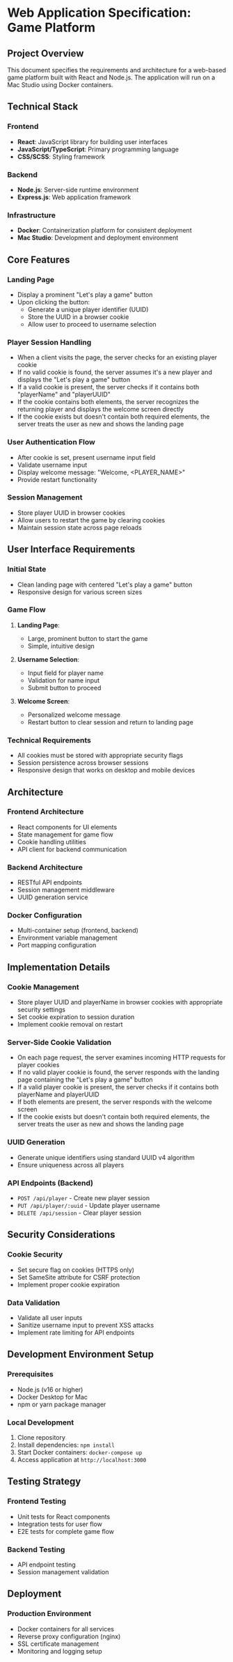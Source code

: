 # Web Application Specification: Game Platform

## Project Overview

This document specifies the requirements and architecture for a web-based game platform built with React and Node.js. The application will run on a Mac Studio using Docker containers.

## Technical Stack

### Frontend
- **React**: JavaScript library for building user interfaces
- **JavaScript/TypeScript**: Primary programming language
- **CSS/SCSS**: Styling framework

### Backend
- **Node.js**: Server-side runtime environment
- **Express.js**: Web application framework

### Infrastructure
- **Docker**: Containerization platform for consistent deployment
- **Mac Studio**: Development and deployment environment

## Core Features

### Landing Page
- Display a prominent "Let's play a game" button
- Upon clicking the button:
  - Generate a unique player identifier (UUID)
  - Store the UUID in a browser cookie
  - Allow user to proceed to username selection

### Player Session Handling
- When a client visits the page, the server checks for an existing player cookie
- If no valid cookie is found, the server assumes it's a new player and displays the "Let's play a game" button
- If a valid cookie is present, the server checks if it contains both "playerName" and "playerUUID"
- If the cookie contains both elements, the server recognizes the returning player and displays the welcome screen directly
- If the cookie exists but doesn't contain both required elements, the server treats the user as new and shows the landing page

### User Authentication Flow
- After cookie is set, present username input field
- Validate username input
- Display welcome message: "Welcome, <PLAYER_NAME>"
- Provide restart functionality

### Session Management
- Store player UUID in browser cookies
- Allow users to restart the game by clearing cookies
- Maintain session state across page reloads

## User Interface Requirements

### Initial State
- Clean landing page with centered "Let's play a game" button
- Responsive design for various screen sizes

### Game Flow
1. **Landing Page**: 
   - Large, prominent button to start the game
   - Simple, intuitive design

2. **Username Selection**:
   - Input field for player name
   - Validation for name input
   - Submit button to proceed

3. **Welcome Screen**:
   - Personalized welcome message
   - Restart button to clear session and return to landing page

### Technical Requirements
- All cookies must be stored with appropriate security flags
- Session persistence across browser sessions
- Responsive design that works on desktop and mobile devices

## Architecture

### Frontend Architecture
- React components for UI elements
- State management for game flow
- Cookie handling utilities
- API client for backend communication

### Backend Architecture
- RESTful API endpoints
- Session management middleware
- UUID generation service

### Docker Configuration
- Multi-container setup (frontend, backend)
- Environment variable management
- Port mapping configuration

## Implementation Details

### Cookie Management
- Store player UUID and playerName in browser cookies with appropriate security settings
- Set cookie expiration to session duration
- Implement cookie removal on restart

### Server-Side Cookie Validation
- On each page request, the server examines incoming HTTP requests for player cookies
- If no valid player cookie is found, the server responds with the landing page containing the "Let's play a game" button
- If a valid player cookie is present, the server checks if it contains both playerName and playerUUID
- If both elements are present, the server responds with the welcome screen
- If the cookie exists but doesn't contain both required elements, the server treats the user as new and shows the landing page

### UUID Generation
- Generate unique identifiers using standard UUID v4 algorithm
- Ensure uniqueness across all players

### API Endpoints (Backend)
- `POST /api/player` - Create new player session
- `PUT /api/player/:uuid` - Update player username
- `DELETE /api/session` - Clear player session

## Security Considerations

### Cookie Security
- Set secure flag on cookies (HTTPS only)
- Set SameSite attribute for CSRF protection
- Implement proper cookie expiration

### Data Validation
- Validate all user inputs
- Sanitize username input to prevent XSS attacks
- Implement rate limiting for API endpoints

## Development Environment Setup

### Prerequisites
- Node.js (v16 or higher)
- Docker Desktop for Mac
- npm or yarn package manager

### Local Development
1. Clone repository
2. Install dependencies: `npm install`
3. Start Docker containers: `docker-compose up`
4. Access application at `http://localhost:3000`

## Testing Strategy

### Frontend Testing
- Unit tests for React components
- Integration tests for user flow
- E2E tests for complete game flow

### Backend Testing
- API endpoint testing
- Session management validation

## Deployment

### Production Environment
- Docker containers for all services
- Reverse proxy configuration (nginx)
- SSL certificate management
- Monitoring and logging setup
